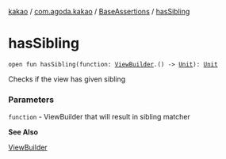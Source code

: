 [kakao](../../index.md) / [com.agoda.kakao](../index.md) / [BaseAssertions](index.md) / [hasSibling](./has-sibling.md)

# hasSibling

`open fun hasSibling(function: `[`ViewBuilder`](../-view-builder/index.md)`.() -> `[`Unit`](https://kotlinlang.org/api/latest/jvm/stdlib/kotlin/-unit/index.html)`): `[`Unit`](https://kotlinlang.org/api/latest/jvm/stdlib/kotlin/-unit/index.html)

Checks if the view has given sibling

### Parameters

`function` - ViewBuilder that will result in sibling matcher

**See Also**

[ViewBuilder](../-view-builder/index.md)

